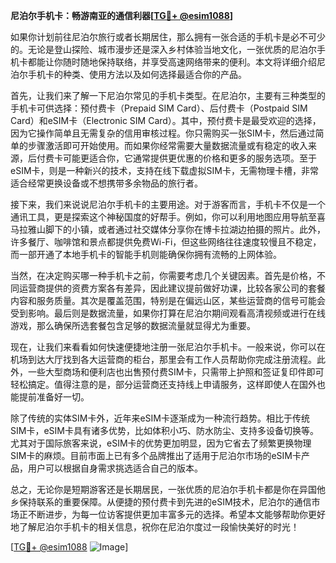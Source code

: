 **尼泊尔手机卡：畅游南亚的通信利器[[TG💪+ @esim1088](https://t.me/s/esim1088)]**

如果你计划前往尼泊尔旅行或者长期居住，那么拥有一张合适的手机卡是必不可少的。无论是登山探险、城市漫步还是深入乡村体验当地文化，一张优质的尼泊尔手机卡都能让你随时随地保持联络，并享受高速网络带来的便利。本文将详细介绍尼泊尔手机卡的种类、使用方法以及如何选择最适合你的产品。

首先，让我们来了解一下尼泊尔常见的手机卡类型。在尼泊尔，主要有三种类型的手机卡可供选择：预付费卡（Prepaid SIM Card）、后付费卡（Postpaid SIM Card）和eSIM卡（Electronic SIM Card）。其中，预付费卡是最受欢迎的选择，因为它操作简单且无需复杂的信用审核过程。你只需购买一张SIM卡，然后通过简单的步骤激活即可开始使用。而如果你经常需要大量数据流量或有稳定的收入来源，后付费卡可能更适合你，它通常提供更优惠的价格和更多的服务选项。至于eSIM卡，则是一种新兴的技术，支持在线下载虚拟SIM卡，无需物理卡槽，非常适合经常更换设备或不想携带多余物品的旅行者。

接下来，我们来说说尼泊尔手机卡的主要用途。对于游客而言，手机卡不仅是一个通讯工具，更是探索这个神秘国度的好帮手。例如，你可以利用地图应用导航至喜马拉雅山脚下的小镇，或者通过社交媒体分享你在博卡拉湖边拍摄的照片。此外，许多餐厅、咖啡馆和景点都提供免费Wi-Fi，但这些网络往往速度较慢且不稳定，而一部开通了本地手机卡的智能手机则能确保你拥有流畅的上网体验。

当然，在决定购买哪一种手机卡之前，你需要考虑几个关键因素。首先是价格，不同运营商提供的资费方案各有差异，因此建议提前做好功课，比较各家公司的套餐内容和服务质量。其次是覆盖范围，特别是在偏远山区，某些运营商的信号可能会受到影响。最后则是数据流量，如果你打算在尼泊尔期间观看高清视频或进行在线游戏，那么确保所选套餐包含足够的数据流量就显得尤为重要。

现在，让我们来看看如何快速便捷地注册一张尼泊尔手机卡。一般来说，你可以在机场到达大厅找到各大运营商的柜台，那里会有工作人员帮助你完成注册流程。此外，一些大型商场和便利店也出售预付费SIM卡，只需带上护照和签证复印件即可轻松搞定。值得注意的是，部分运营商还支持线上申请服务，这样即使人在国外也能提前准备好一切。

除了传统的实体SIM卡外，近年来eSIM卡逐渐成为一种流行趋势。相比于传统SIM卡，eSIM卡具有诸多优势，比如体积小巧、防水防尘、支持多设备切换等。尤其对于国际旅客来说，eSIM卡的优势更加明显，因为它省去了频繁更换物理SIM卡的麻烦。目前市面上已有多个品牌推出了适用于尼泊尔市场的eSIM卡产品，用户可以根据自身需求挑选适合自己的版本。

总之，无论你是短期游客还是长期居民，一张优质的尼泊尔手机卡都是你在异国他乡保持联系的重要保障。从便捷的预付费卡到先进的eSIM技术，尼泊尔的通信市场正不断进步，为每一位访客提供更加丰富多元的选择。希望本文能够帮助你更好地了解尼泊尔手机卡的相关信息，祝你在尼泊尔度过一段愉快美好的时光！

[[TG💪+ @esim1088](https://t.me/s/esim1088) ![Image](https://i.postimg.cc/4NQfJmqS/Snipaste-2025-05-13-00-14-12.png)]